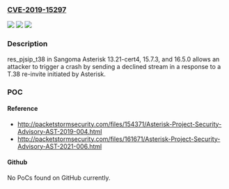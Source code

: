 ### [CVE-2019-15297](https://cve.mitre.org/cgi-bin/cvename.cgi?name=CVE-2019-15297)
![](https://img.shields.io/static/v1?label=Product&message=n%2Fa&color=blue)
![](https://img.shields.io/static/v1?label=Version&message=n%2Fa&color=blue)
![](https://img.shields.io/static/v1?label=Vulnerability&message=n%2Fa&color=brighgreen)

### Description

res_pjsip_t38 in Sangoma Asterisk 13.21-cert4, 15.7.3, and 16.5.0 allows an attacker to trigger a crash by sending a declined stream in a response to a T.38 re-invite initiated by Asterisk.

### POC

#### Reference
- http://packetstormsecurity.com/files/154371/Asterisk-Project-Security-Advisory-AST-2019-004.html
- http://packetstormsecurity.com/files/161671/Asterisk-Project-Security-Advisory-AST-2021-006.html

#### Github
No PoCs found on GitHub currently.

